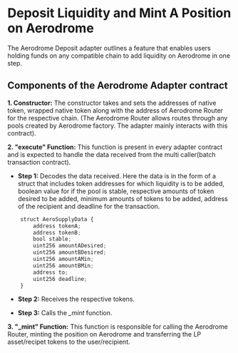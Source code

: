 # Deposit Liquidity and Mint A Position on Aerodrome

The Aerodrome Deposit adapter outlines a feature that enables users holding funds on any compatible chain to add liquidity on Aerodrome in one step.  

## Components of the Aerodrome Adapter contract

**1. Constructor:** The constructor takes and sets the addresses of native token, wrapped native token along with the address of Aerodrome Router for the respective chain. (The Aerodrome Router allows routes through any pools created by Aerodrome factory. The adapter mainly interacts with this contract).

**2. "execute" Function:** This function is present in every adapter contract and is expected to handle the data received from the multi caller(batch transaction contract).

- **Step 1:** Decodes the data received. Here the data is in the form of a struct that includes token addresses for which liquidity is to be added, boolean value for if the pool is stable, respective amounts of token desired to be added, minimum amounts of tokens to be added, address of the recipient and deadline for the transaction.

```javascript
    struct AeroSupplyData {
        address tokenA;
        address tokenB;
        bool stable;
        uint256 amountADesired;
        uint256 amountBDesired;
        uint256 amountAMin;
        uint256 amountBMin;
        address to;
        uint256 deadline;
    }
```

- **Step 2:** Receives the respective tokens.

- **Step 3:** Calls the *_mint* function.

**3. "_mint" Function:** This function is responsible for calling the Aerodrome Router, minting the position on Aerodrome and transferring the LP asset/recipet tokens to the user/recipient.
